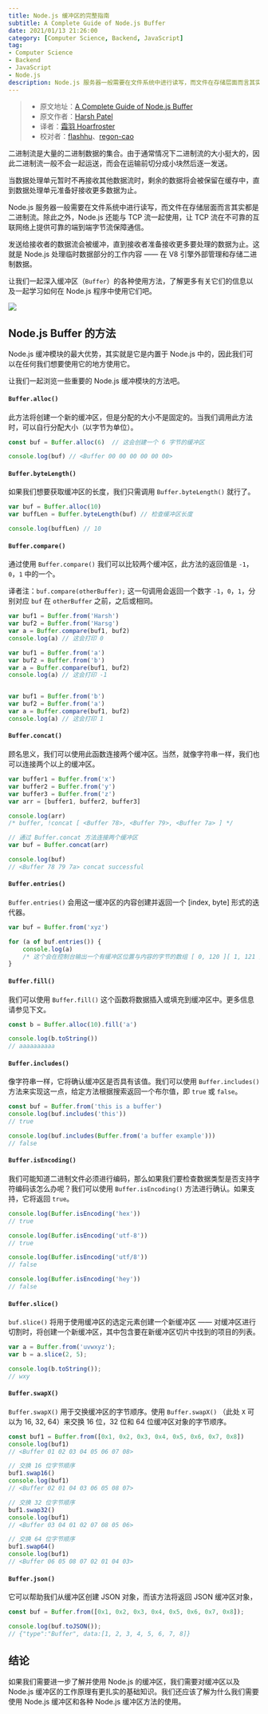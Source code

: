 ```yaml
---
title: Node.js 缓冲区的完整指南
subtitle: A Complete Guide of Node.js Buffer
date: 2021/01/13 21:26:00
category: [Computer Science, Backend, JavaScript]
tag:
- Computer Science
- Backend
- JavaScript
- Node.js
description: Node.js 服务器一般需要在文件系统中进行读写，而文件在存储层面而言其实都是二进制流。除此之外，Node.js 还能与 TCP 流一起使用，让 TCP 流在不可靠的互联网络上提供可靠的端到端字节流保障通信。
---
```


> * 原文地址：[A Complete Guide of Node.js Buffer](https://medium.com/javascript-in-plain-english/a-complete-guide-of-node-js-buffer-3a38d2d949b1)
> * 原文作者：[Harsh Patel](https://medium.com/@harsh-patel)
> * 译者：[霜羽 Hoarfroster](https://github.com/PassionPenguin)
> * 校对者：[flashhu](https://github.com/flashhu)、[regon-cao](https://github.com/regon-cao)

二进制流是大量的二进制数据的集合。由于通常情况下二进制流的大小挺大的，因此二进制流一般不会一起运送，而会在运输前切分成小块然后逐一发送。

当数据处理单元暂时不再接收其他数据流时，剩余的数据将会被保留在缓存中，直到数据处理单元准备好接收更多数据为止。

Node.js 服务器一般需要在文件系统中进行读写，而文件在存储层面而言其实都是二进制流。除此之外，Node.js 还能与 TCP 流一起使用，让 TCP 流在不可靠的互联网络上提供可靠的端到端字节流保障通信。

发送给接收者的数据流会被缓冲，直到接收者准备接收更多要处理的数据为止。这就是 Node.js 处理临时数据部分的工作内容 —— 在 V8 引擎外部管理和存储二进制数据。

让我们一起深入缓冲区（`Buffer`）的各种使用方法，了解更多有关它们的信息以及一起学习如何在 Node.js 程序中使用它们吧。

![](https://cdn-images-1.medium.com/max/2000/0*RbpNfHqVXY39GYeC.png)

## Node.js Buffer 的方法

Node.js 缓冲模块的最大优势，其实就是它是内置于 Node.js 中的，因此我们可以在任何我们想要使用它的地方使用它。

让我们一起浏览一些重要的 Node.js 缓冲模块的方法吧。

#### `Buffer.alloc()`

此方法将创建一个新的缓冲区，但是分配的大小不是固定的。当我们调用此方法时，可以自行分配大小（以字节为单位）。

```js
const buf = Buffer.alloc(6)  // 这会创建一个 6 字节的缓冲区

console.log(buf) // <Buffer 00 00 00 00 00 00>
```

#### `Buffer.byteLength()`

如果我们想要获取缓冲区的长度，我们只需调用 `Buffer.byteLength()` 就行了。

```js
var buf = Buffer.alloc(10)
var buffLen = Buffer.byteLength(buf) // 检查缓冲区长度

console.log(buffLen) // 10
```

#### `Buffer.compare()`

通过使用 `Buffer.compare()` 我们可以比较两个缓冲区，此方法的返回值是 `-1`，`0`，`1` 中的一个。

译者注：`buf.compare(otherBuffer);` 这一句调用会返回一个数字 `-1`，`0`，`1`，分别对应 `buf` 在 `otherBuffer` 之前，之后或相同。

```js
var buf1 = Buffer.from('Harsh')
var buf2 = Buffer.from('Harsg')
var a = Buffer.compare(buf1, buf2)
console.log(a) // 这会打印 0

var buf1 = Buffer.from('a')
var buf2 = Buffer.from('b')
var a = Buffer.compare(buf1, buf2)
console.log(a) // 这会打印 -1


var buf1 = Buffer.from('b')
var buf2 = Buffer.from('a')
var a = Buffer.compare(buf1, buf2)
console.log(a) // 这会打印 1
```

#### `Buffer.concat()`

顾名思义，我们可以使用此函数连接两个缓冲区。当然，就像字符串一样，我们也可以连接两个以上的缓冲区。

```js
var buffer1 = Buffer.from('x')
var buffer2 = Buffer.from('y')
var buffer3 = Buffer.from('z')
var arr = [buffer1, buffer2, buffer3]

console.log(arr)
/* buffer, !concat [ <Buffer 78>, <Buffer 79>, <Buffer 7a> ] */

// 通过 Buffer.concat 方法连接两个缓冲区
var buf = Buffer.concat(arr)

console.log(buf)
// <Buffer 78 79 7a> concat successful
```

#### `Buffer.entries()`

`Buffer.entries()` 会用这一缓冲区的内容创建并返回一个 [index, byte] 形式的迭代器。

```js
var buf = Buffer.from('xyz')

for (a of buf.entries()) {
    console.log(a)
    /* 这个会在控制台输出一个有缓冲区位置与内容的字节的数组 [ 0, 120 ][ 1, 121 ][ 2, 122 ] */
}
```

#### `Buffer.fill()`

我们可以使用 `Buffer.fill()` 这个函数将数据插入或填充到缓冲区中。更多信息请参见下文。

```js
const b = Buffer.alloc(10).fill('a')

console.log(b.toString())
// aaaaaaaaaa
```

#### `Buffer.includes()`

像字符串一样，它将确认缓冲区是否具有该值。我们可以使用 `Buffer.includes()` 方法来实现这一点，给定方法根据搜索返回一个布尔值，即 `true` 或 `false`。

```js
const buf = Buffer.from('this is a buffer')
console.log(buf.includes('this'))
// true

console.log(buf.includes(Buffer.from('a buffer example')))
// false
```

#### `Buffer.isEncoding()`

我们可能知道二进制文件必须进行编码，那么如果我们要检查数据类型是否支持字符编码该怎么办呢？我们可以使用 `Buffer.isEncoding()` 方法进行确认。如果支持，它将返回 `true`。

```js
console.log(Buffer.isEncoding('hex'))
// true

console.log(Buffer.isEncoding('utf-8'))
// true

console.log(Buffer.isEncoding('utf/8'))
// false

console.log(Buffer.isEncoding('hey'))
// false
```

#### `Buffer.slice()`

`buf.slice()` 将用于使用缓冲区的选定元素创建一个新缓冲区 —— 对缓冲区进行切割时，将创建一个新缓冲区，其中包含要在新缓冲区切片中找到的项目的列表。

```js
var a = Buffer.from('uvwxyz');
var b = a.slice(2, 5);

console.log(b.toString());
// wxy
```

#### `Buffer.swapX()`

`Buffer.swapX()` 用于交换缓冲区的字节顺序。使用 `Buffer.swapX()` （此处 `X` 可以为 16, 32, 64）来交换 16 位，32 位和 64 位缓冲区对象的字节顺序。

```js
const buf1 = Buffer.from([0x1, 0x2, 0x3, 0x4, 0x5, 0x6, 0x7, 0x8])
console.log(buf1)
// <Buffer 01 02 03 04 05 06 07 08>

// 交换 16 位字节顺序
buf1.swap16()
console.log(buf1)
// <Buffer 02 01 04 03 06 05 08 07>

// 交换 32 位字节顺序
buf1.swap32()
console.log(buf1)
// <Buffer 03 04 01 02 07 08 05 06>

// 交换 64 位字节顺序
buf1.swap64()
console.log(buf1)
// <Buffer 06 05 08 07 02 01 04 03>
```

#### `Buffer.json()`

它可以帮助我们从缓冲区创建 JSON 对象，而该方法将返回 JSON 缓冲区对象，

```js
const buf = Buffer.from([0x1, 0x2, 0x3, 0x4, 0x5, 0x6, 0x7, 0x8]);

console.log(buf.toJSON());
// {"type":"Buffer", data:[1, 2, 3, 4, 5, 6, 7, 8]}
```

## 结论

如果我们需要进一步了解并使用 Node.js 的缓冲区，我们需要对缓冲区以及 Node.js 缓冲区的工作原理有更扎实的基础知识。我们还应该了解为什么我们需要使用 Node.js 缓冲区和各种 Node.js 缓冲区方法的使用。
